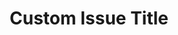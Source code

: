 ---
name: ✍🏻 Issue Name
about: Description for the Issue template type
title: "Custom Issue Title"
labels: label 1, label 2
assignees: the-kolibri
---